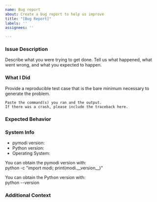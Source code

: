 ```yaml
---
name: Bug report
about: Create a bug report to help us improve
title: "[Bug Report]"
labels: ''
assignees: ''

---
```


### Issue Description
Describe what you were trying to get done.
Tell us what happened, what went wrong, and what you expected to happen.

### What I Did
Provide a reproducible test case that is the bare minimum necessary to generate the problem.
```
Paste the command(s) you ran and the output.
If there was a crash, please include the traceback here.
```

### Expected Behavior

### System Info
* pymodi version:
* Python version:
* Operating System:

You can obtain the pymodi version with:\
python -c "import modi; print(modi.\_\_version__)"

You can obtain the Python version with:\
python --version

### Additional Context
